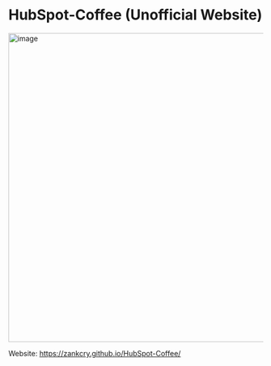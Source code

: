 # HubSpot-Coffee (Unofficial Website)

<img width="1336" height="609" alt="image" src="https://github.com/user-attachments/assets/0712b26a-6926-4745-b34f-0a01af014716" />

Website: https://zankcry.github.io/HubSpot-Coffee/
